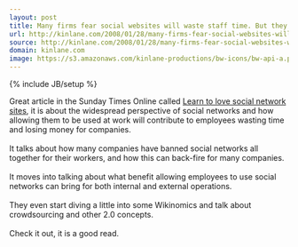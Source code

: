 ```yaml
---
layout: post
title: Many firms fear social websites will waste staff time. But they can bring benefits by helping collaboration and the spread of ideas
url: http://kinlane.com/2008/01/28/many-firms-fear-social-websites-will-waste-staff-time-but-they-can-bring-benefits-by-helping-collaboration-and-the-spread-of-ideas/
source: http://kinlane.com/2008/01/28/many-firms-fear-social-websites-will-waste-staff-time-but-they-can-bring-benefits-by-helping-collaboration-and-the-spread-of-ideas/
domain: kinlane.com
image: https://s3.amazonaws.com/kinlane-productions/bw-icons/bw-api-a.png
---
```

{% include JB/setup %}

<p>
     <span class="c1">Great article in the Sunday Times Online called <a href="http://www.timesonline.co.uk/tol/life_and_style/career_and_jobs/recruiter_forum/article3255962.ece?Submitted=true">Learn to love social network sites</a>, it is about the widespread perspective of social networks and how allowing them to be used at work will contribute to employees wasting time and losing money for companies.
     <br />
     <br />
     It talks about how many companies have banned social networks all together for their workers, and how this can back-fire for many companies.
     <br />
     <br />
     It moves into talking about what benefit allowing employees to use social networks can bring for both internal and external operations.
     <br />
     <br />
     They even start diving a little into some Wikinomics and talk about crowdsourcing and other 2.0 concepts.
     <br />
     <br />
     Check it out, it is a good read.
     <br /></span>
</p>